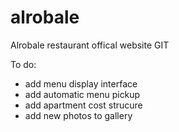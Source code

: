 # alrobale
Alrobale restaurant offical website GIT

To do:

- add menu display interface
- add automatic menu pickup
- add apartment cost strucure
- add new photos to gallery
